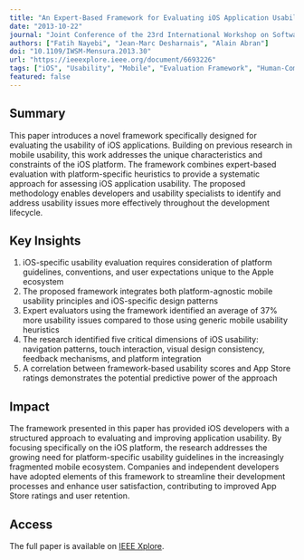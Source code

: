 ```yaml
---
title: "An Expert-Based Framework for Evaluating iOS Application Usability"
date: "2013-10-22"
journal: "Joint Conference of the 23rd International Workshop on Software Measurement and the 8th International Conference on Software Process and Product Measurement"
authors: ["Fatih Nayebi", "Jean-Marc Desharnais", "Alain Abran"]
doi: "10.1109/IWSM-Mensura.2013.30"
url: "https://ieeexplore.ieee.org/document/6693226"
tags: ["iOS", "Usability", "Mobile", "Evaluation Framework", "Human-Computer Interaction"]
featured: false
---
```


## Summary

This paper introduces a novel framework specifically designed for evaluating the usability of iOS applications. Building on previous research in mobile usability, this work addresses the unique characteristics and constraints of the iOS platform. The framework combines expert-based evaluation with platform-specific heuristics to provide a systematic approach for assessing iOS application usability. The proposed methodology enables developers and usability specialists to identify and address usability issues more effectively throughout the development lifecycle.

## Key Insights

1. iOS-specific usability evaluation requires consideration of platform guidelines, conventions, and user expectations unique to the Apple ecosystem
2. The proposed framework integrates both platform-agnostic mobile usability principles and iOS-specific design patterns
3. Expert evaluators using the framework identified an average of 37% more usability issues compared to those using generic mobile usability heuristics
4. The research identified five critical dimensions of iOS usability: navigation patterns, touch interaction, visual design consistency, feedback mechanisms, and platform integration
5. A correlation between framework-based usability scores and App Store ratings demonstrates the potential predictive power of the approach

## Impact

The framework presented in this paper has provided iOS developers with a structured approach to evaluating and improving application usability. By focusing specifically on the iOS platform, the research addresses the growing need for platform-specific usability guidelines in the increasingly fragmented mobile ecosystem. Companies and independent developers have adopted elements of this framework to streamline their development processes and enhance user satisfaction, contributing to improved App Store ratings and user retention.

## Access

The full paper is available on [IEEE Xplore](https://ieeexplore.ieee.org/document/6693226). 